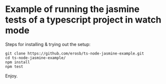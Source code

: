 # Example of running the jasmine tests of a typescript project in watch mode

Steps for installing & trying out the setup:

```
git clone https://github.com/erosb/ts-node-jasmine-example.git
cd ts-node-jasmine-example/
npm install
npm test
```

Enjoy.

